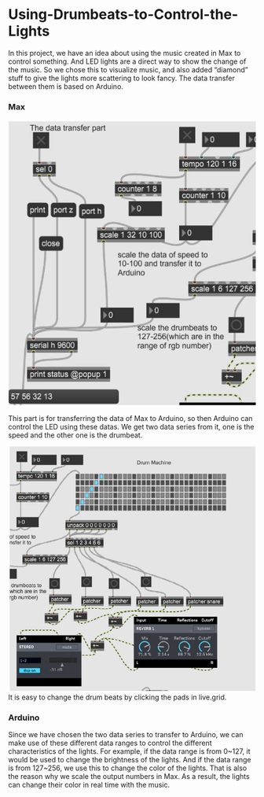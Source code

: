 # Using-Drumbeats-to-Control-the-Lights

In this project, we have an idea about using the music created in Max to control something.
And LED lights are a direct way to show the change of the music. So we chose this to
visualize music, and also added “diamond” stuff to give the lights more scattering to look
fancy. The data transfer between them is based on Arduino.

### Max
![image](https://github.com/yiwen001/Using-Drumbeats-to-Control-the-Lights/blob/main/1.JPG)

This part is for transferring the data of Max to Arduino, so then Arduino can control the LED
using these datas. We get two data series from it, one is the speed and the other one is the
drumbeat.

![image](https://github.com/yiwen001/Using-Drumbeats-to-Control-the-Lights/blob/main/2.JPG)
It is easy to change the drum beats by clicking the pads in live.grid.

### Arduino

Since we have chosen the two data series to transfer to Arduino, we can make use of these
different data ranges to control the different characteristics of the lights. For example, if the
data range is from 0~127, it would be used to change the brightness of the lights. And if the
data range is from 127~256, we use this to change the color of the lights. That is also the
reason why we scale the output numbers in Max. As a result, the lights can change their
color in real time with the music.
